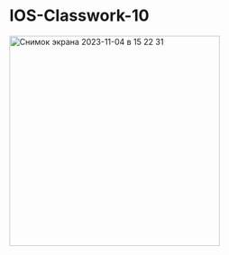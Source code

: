 # IOS-Classwork-10


<img width="373" alt="Снимок экрана 2023-11-04 в 15 22 31" src="https://github.com/damndelion/IOS-Classwork-10/assets/106752754/57e7eb17-5a87-46a0-9728-92e452569067">
